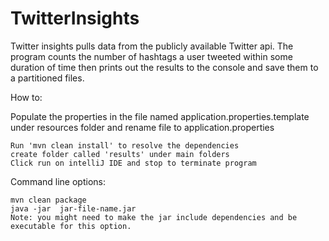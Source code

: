 # TwitterInsights

Twitter insights pulls data from the publicly available Twitter api.
The program counts the number of hashtags a user tweeted within some duration of time then prints out the results to the console and save them to a partitioned files.

How to:

Populate the properties in the file named application.properties.template under resources folder and rename file to application.properties

    Run 'mvn clean install' to resolve the dependencies 
    create folder called 'results' under main folders
    Click run on intelliJ IDE and stop to terminate program

Command line options:

    mvn clean package
    java -jar  jar-file-name.jar
    Note: you might need to make the jar include dependencies and be executable for this option.   
